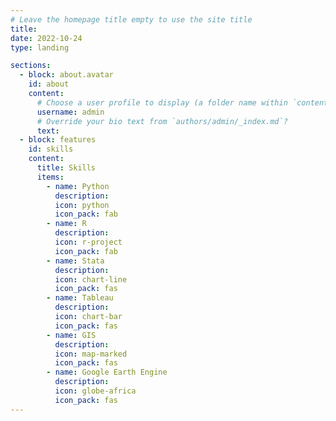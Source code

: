 ```yaml
---
# Leave the homepage title empty to use the site title
title:
date: 2022-10-24
type: landing

sections:
  - block: about.avatar
    id: about
    content:
      # Choose a user profile to display (a folder name within `content/authors/`)
      username: admin
      # Override your bio text from `authors/admin/_index.md`?
      text:
  - block: features
    id: skills
    content:
      title: Skills
      items:
        - name: Python
          description:
          icon: python
          icon_pack: fab
        - name: R
          description:
          icon: r-project
          icon_pack: fab
        - name: Stata
          description:
          icon: chart-line
          icon_pack: fas
        - name: Tableau
          description:
          icon: chart-bar
          icon_pack: fas
        - name: GIS
          description:
          icon: map-marked
          icon_pack: fas
        - name: Google Earth Engine
          description: 
          icon: globe-africa
          icon_pack: fas
---
```

